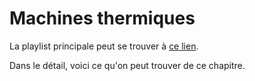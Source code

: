 # Machines thermiques

La playlist principale peut se trouver à [ce lien](https://youtube.com/playlist?list=PLEABsk5Xlyk5ry2pAyBgWOcmGWKmYBWqs).

Dans le détail, voici ce qu'on peut trouver de ce chapitre.

